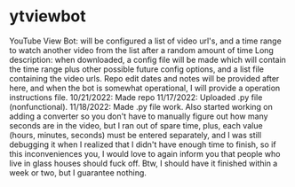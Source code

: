 # ytviewbot
YouTube View Bot: will be configured a list of video url's, and a time range to watch another video from the list after a random amount of time
Long description: when downloaded, a config file will be made which will contain the time range plus other possible future config options, and a list file containing the video urls.
Repo edit dates and notes will be provided after here, and when the bot is somewhat operational, I will provide a operation instructions file.
  10/21/2022: Made repo
  11/17/2022: Uploaded .py file (nonfunctional).
  11/18/2022: Made .py file work. Also started working on adding a converter so you don't have to manually figure out how many seconds are in the video, but I ran out of spare time, plus, each value (hours, minutes, seconds) must be entered separately, and I was still debugging it when I realized that I didn't have enough time to finish, so if this inconveniences you, I would love to again inform you that people who live in glass houses should fuck off. Btw, I should have it finished within a week or two, but I guarantee nothing.
  

